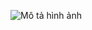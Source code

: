 ![Mô tả hình ảnh]([https://github.com/truongthanhma/VietHarmony/blob/main/VietHarmony.png] "Framework")
